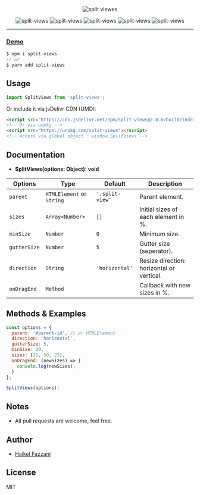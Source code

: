 <p align="center">
<img src="https://i.ibb.co/X7hHvx7/Split-Views.png" alt="split viewes"/>
</p>

<div align="center" style="width:100%; text-align:center;">
<img src="https://badgen.net/bundlephobia/minzip/split-views" alt="split-views" />
  <img src="https://badgen.net/bundlephobia/dependency-count/split-views" alt="split-views" />
  <img src="https://badgen.net/npm/v/split-views" alt="split-views" />
  <img src="https://badgen.net/npm/dt/split-views" alt="split-views" />
  <img src="https://data.jsdelivr.com/v1/package/npm/split-views/badge" alt="split-views"/>
</div>  

<hr />  

### [Demo](https://split-views.netlify.app/)

```js
$ npm i split-views
// or
$ yarn add split-views
```

## Usage
```js
import SplitViews from 'split-views';
```

Or include it via jsDelivr CDN (UMD):
```html
<script src="https://cdn.jsdelivr.net/npm/split-views@2.0.6/build/index.umd.min.js"></script>
<!-- Or via unpkg -->
<script src="https://unpkg.com/split-views"></script>
<!-- Access via global object : window.SplitViews -->
```

## Documentation

- **SplitViews(options: Object): void**  

| Options      | Type                          | Default        | Description                                 |
| ------------ | ----------------------------- | -------------- | ------------------------------------------- |
| `parent`     | `HTMLElement` or `String`  | `'.split-view'` | Parent element.                             |
| `sizes`      | `Array<Number>`               | `[]`           | Initial sizes of each element in %.         |
| `minSize`    | `Number`                      | `0`           | Minimum size.                               |
| `gutterSize` | `Number`                      | `5`            | Gutter size (seperator).                    |
| `direction`  | `String`                      | `'horizontal'`   | Resize direction: horizontal or vertical. |
| `onDragEnd`  | `Method`                      |                | Callback with new sizes in %.               |

## Methods & Examples
```js
const options = {
  parent: '#parent-id', // or HTMLElement
  direction: 'horizontal',
  gutterSize: 5,
  minSize: 20,
  sizes: [25, 50, 25],
  onDragEnd: (newSizes) => {
    console.log(newSizes);
  }
};

SplitViews(options);
```

## Notes
- All pull requests are welcome, feel free.

## Author
- [Haikel Fazzani](https://github.com/haikelfazzani)

## License
MIT